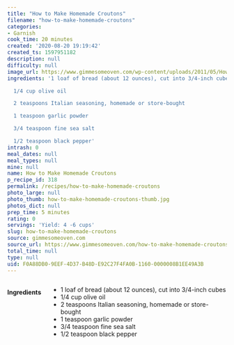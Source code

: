 ```yaml
---
title: "How to Make Homemade Croutons"
filename: "how-to-make-homemade-croutons"
categories:
- Garnish
cook_time: 20 minutes
created: '2020-08-20 19:19:42'
created_ts: 1597951182
description: null
difficulty: null
image_url: https://www.gimmesomeoven.com/wp-content/uploads/2011/05/How-To-Make-Homemade-Croutons-Recipe-1-320x480.jpg
ingredients: '1 loaf of bread (about 12 ounces), cut into 3/4-inch cubes

  1/4 cup olive oil

  2 teaspoons Italian seasoning, homemade or store-bought

  1 teaspoon garlic powder

  3/4 teaspoon fine sea salt

  1/2 teaspoon black pepper'
intrash: 0
meal_dates: null
meal_types: null
mine: null
name: How to Make Homemade Croutons
p_recipe_id: 318
permalink: /recipes/how-to-make-homemade-croutons
photo_large: null
photo_thumb: how-to-make-homemade-croutons-thumb.jpg
photos_dict: null
prep_time: 5 minutes
rating: 0
servings: 'Yield: 4 -6 cups'
slug: how-to-make-homemade-croutons
source: gimmesomeoven.com
source_url: https://www.gimmesomeoven.com/how-to-make-homemade-croutons/
total_time: null
type: null
uid: F0A88DB0-9EEF-4D37-B48D-E92C27F4FA0B-1160-0000008B1EE49A3B
---
```

<div class="large-8 medium-7 columns" id="writeup">	</div><!-- #writeup -->
</div><!-- #row-one -->
<div class="row" id="row-two">	<div class="medium-4 small-5 columns" id="ingredients"><h4>Ingredients</h4><div class="box box-ingredients content"><ul>
<li>1 loaf of bread (about 12 ounces), cut into 3/4-inch cubes</li>
<li>1/4 cup olive oil</li>
<li>2 teaspoons Italian seasoning, homemade or store-bought</li>
<li>1 teaspoon garlic powder</li>
<li>3/4 teaspoon fine sea salt</li>
<li>1/2 teaspoon black pepper</li>
</ul>
</div>	</div>	<div class="medium-6 small-7 columns" id="directions">	</div>